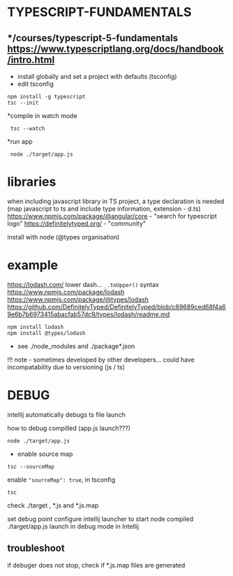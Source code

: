 TYPESCRIPT-FUNDAMENTALS
=======================
*/courses/typescript-5-fundamentals
https://www.typescriptlang.org/docs/handbook/intro.html
----

* install globally and set a project with defaults (tsconfig)
* edit tsconfig
```shell
npm install -g typescript
tsc --init
```

*compile in watch mode
```shell
 tsc --watch
```

*run app
```shell
 node ./target/app.js
```

libraries
=========
when including javascript library in TS project, a type declaration is needed
(map javascript to ts and include type information, extension - d.ts)
https://www.npmjs.com/package/@angular/core - "search for typescript logo"
https://definitelytyped.org/                - "community"

install with node (@types organisation)


example
=======
https://lodash.com/      lower dash...  `_.toUpper()` syntax
https://www.npmjs.com/package/lodash
https://www.npmjs.com/package/@types/lodash
https://github.com/DefinitelyTyped/DefinitelyTyped/blob/c89689ced68f4a69e6b7b6973415abacfab57dc9/types/lodash/readme.md

```shell
npm install lodash
npm install @types/lodash
```
* see ./node_modules and ./package*.json

!!! note - sometimes developed by other developers... could have incompatability due to versioning (js / ts)

DEBUG
=====
intellij automatically debugs ts file launch

how to debug compilled (app.js launch???)
```shell
node ./target/app.js
```

* enable source map
```shell
tsc --sourceMap
```
enable `"sourceMap": true`, in tsconfig
```shell
tsc
```
check ./target  , *.js and *.js.map

set debug point
configure intellij launcher to start node compiled ./target/app.js
launch in debug mode in Intellij

troubleshoot
------------
if debuger does not stop, check if *.js.map files are generated

